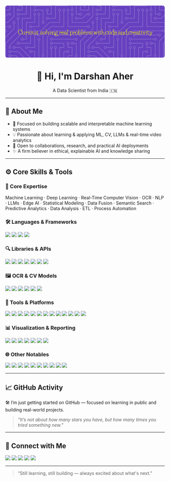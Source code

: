 ![Darshan Aher Banner](https://github.com/DarshAher/DarshAher/blob/main/github-header-image.png)

<h1 align="center">👋 Hi, I'm <strong>Darshan Aher</strong></h1>
<p align="center">A Data Scientist from India 🇮🇳</p>

---

## 🌱 About Me

- 🔭 Focused on building scalable and interpretable machine learning systems
- 💡 Passionate about learning & applying ML, CV, LLMs & real-time video analytics
- 🤝 Open to collaborations, research, and practical AI deployments
- ✨ A firm believer in ethical, explainable AI and knowledge sharing

---

## ⚙️ Core Skills & Tools

### 🧠 Core Expertise
Machine Learning · Deep Learning · Real-Time Computer Vision · OCR · NLP · LLMs · Edge AI · Statistical Modeling · Data Fusion · Semantic Search · Predictive Analytics · Data Analysis · ETL · Process Automation

### 🛠️ Languages & Frameworks
<img src="https://img.shields.io/badge/Python-3776AB?style=flat&logo=python&logoColor=white"/> <img src="https://img.shields.io/badge/SQL-003B57?style=flat&logo=mysql&logoColor=white"/> <img src="https://img.shields.io/badge/Bash-4EAA25?style=flat&logo=gnu-bash&logoColor=white"/> <img src="https://img.shields.io/badge/DAX-512BD4?style=flat&logo=microsoftpowerbi&logoColor=white"/>

### 🔍 Libraries & APIs
<img src="https://img.shields.io/badge/Scikit--Learn-F7931E?style=flat&logo=scikit-learn&logoColor=white"/> <img src="https://img.shields.io/badge/XGBoost-EC1C24?style=flat&logo=readthedocs&logoColor=white"/> <img src="https://img.shields.io/badge/TensorFlow-FF6F00?style=flat&logo=tensorflow&logoColor=white"/> <img src="https://img.shields.io/badge/Keras-D00000?style=flat&logo=keras&logoColor=white"/> <img src="https://img.shields.io/badge/SHAP-000000?style=flat&logo=python&logoColor=white"/> <img src="https://img.shields.io/badge/LIME-16A085?style=flat&logo=python&logoColor=white"/> <img src="https://img.shields.io/badge/MLxtend-343434?style=flat&logo=python&logoColor=white"/>

### 🖼️ OCR & CV Models
<img src="https://img.shields.io/badge/YOLOv8/v11-FFBB00?style=flat&logo=python&logoColor=black"/> <img src="https://img.shields.io/badge/DeepSORT-9C27B0?style=flat&logo=python&logoColor=white"/> <img src="https://img.shields.io/badge/PaddleOCR-00599C?style=flat&logo=paddlepaddle&logoColor=white"/> <img src="https://img.shields.io/badge/EasyOCR-FFBB00?style=flat&logo=python&logoColor=black"/> <img src="https://img.shields.io/badge/GPT--4%20Vision-000000?style=flat&logo=openai&logoColor=white"/> <img src="https://img.shields.io/badge/Groq%20(LLaMA--3)-333333?style=flat&logo=nvidia&logoColor=white"/>

### 🔧 Tools & Platforms
<img src="https://img.shields.io/badge/Flask-000000?style=flat&logo=flask&logoColor=white"/> <img src="https://img.shields.io/badge/FastAPI-009688?style=flat&logo=fastapi&logoColor=white"/> <img src="https://img.shields.io/badge/MySQL-00758F?style=flat&logo=mysql&logoColor=white"/> <img src="https://img.shields.io/badge/SQLite-003B57?style=flat&logo=sqlite&logoColor=white"/> <img src="https://img.shields.io/badge/OpenCV-5C3EE8?style=flat&logo=opencv&logoColor=white"/> <img src="https://img.shields.io/badge/GStreamer-6A1B9A?style=flat&logo=gstreamer&logoColor=white"/> <img src="https://img.shields.io/badge/AWS-232F3E?style=flat&logo=amazonaws&logoColor=white"/> <img src="https://img.shields.io/badge/VS%20Code-007ACC?style=flat&logo=visualstudiocode&logoColor=white"/> <img src="https://img.shields.io/badge/PyCharm-000000?style=flat&logo=pycharm&logoColor=white"/> <img src="https://img.shields.io/badge/Jupyter-F37626?style=flat&logo=jupyter&logoColor=white"/> <img src="https://img.shields.io/badge/Raspberry%20Pi-A22846?style=flat&logo=raspberrypi&logoColor=white"/> <img src="https://img.shields.io/badge/Jetson%20Nano-76B900?style=flat&logo=nvidia&logoColor=white"/> <img src="https://img.shields.io/badge/FFmpeg-007808?style=flat&logo=ffmpeg&logoColor=white"/>

### 📊 Visualization & Reporting
<img src="https://img.shields.io/badge/PowerBI-F2C811?style=flat&logo=powerbi&logoColor=black"/> <img src="https://img.shields.io/badge/Tableau-E97627?style=flat&logo=tableau&logoColor=white"/> <img src="https://img.shields.io/badge/Excel-217346?style=flat&logo=microsoftexcel&logoColor=white"/> <img src="https://img.shields.io/badge/Plotly-3F4F75?style=flat&logo=plotly&logoColor=white"/> <img src="https://img.shields.io/badge/Seaborn-9E9E9E?style=flat&logo=python&logoColor=white"/> <img src="https://img.shields.io/badge/Matplotlib-11557C?style=flat&logo=python&logoColor=white"/> <img src="https://img.shields.io/badge/Yellowbrick-FDDB27?style=flat&logo=python&logoColor=black"/>

### 🌐 Other Notables
<img src="https://img.shields.io/badge/Sentence%20Transformers-003366?style=flat&logo=python&logoColor=white"/> <img src="https://img.shields.io/badge/Statsmodels-8B0000?style=flat&logo=python&logoColor=white"/> <img src="https://img.shields.io/badge/Pandas-150458?style=flat&logo=pandas&logoColor=white"/> <img src="https://img.shields.io/badge/Numpy-013243?style=flat&logo=numpy&logoColor=white"/> <img src="https://img.shields.io/badge/BeautifulSoup-4B8BBE?style=flat&logo=python&logoColor=white"/> <img src="https://img.shields.io/badge/Selenium-43B02A?style=flat&logo=selenium&logoColor=white"/> <img src="https://img.shields.io/badge/Regex-000000?style=flat&logo=python&logoColor=white"/> <img src="https://img.shields.io/badge/spaCy-09A3D5?style=flat&logo=python&logoColor=white"/> <img src="https://img.shields.io/badge/LlamaIndex-000000?style=flat&logo=python&logoColor=white"/> <img src="https://img.shields.io/badge/GeoText-4682B4?style=flat&logo=python&logoColor=white"/>

---

## 📈 GitHub Activity

🛠 I’m just getting started on GitHub — focused on learning in public and building real-world projects.
> _“It’s not about how many stars you have, but how many times you tried something new.”_

---

## 🔗 Connect with Me
<p align="left">
  <a href="mailto:darshanaher.ds@gmail.com"><img src="https://img.shields.io/badge/Gmail-D14836?style=for-the-badge&logo=gmail&logoColor=white"/></a>
  <a href="https://github.com/DarshAher"><img src="https://img.shields.io/badge/GitHub-181717?style=for-the-badge&logo=github&logoColor=white"/></a>
  <a href="https://medium.com/@aher.darshs"><img src="https://img.shields.io/badge/Medium-000000?style=for-the-badge&logo=medium&logoColor=white"/></a>
  <a href="https://www.kaggle.com/darshss"><img src="https://img.shields.io/badge/Kaggle-20BEFF?style=for-the-badge&logo=kaggle&logoColor=white"/></a>
  <a href="https://wa.me/919423091166"><img src="https://img.shields.io/badge/WhatsApp-25D366?style=for-the-badge&logo=whatsapp&logoColor=white"/></a>
</p>

---

> “Still learning, still building — always excited about what's next.”
